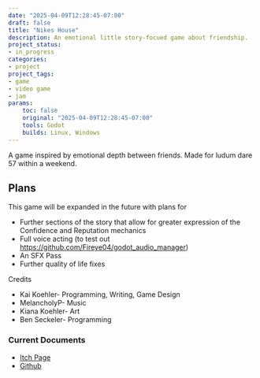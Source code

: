 ```yaml
---
date: "2025-04-09T12:28:45-07:00"
draft: false
title: "Nikes House"
description: An emotional little story-focued game about friendship.
project_status:
- in_progress
categories:
- project
project_tags:
- game
- video game
- jam
params:
    toc: false
    original: "2025-04-09T12:28:45-07:00"
    tools: Godot
    builds: Linux, Windows
---
```


A game inspired by emotional depth between friends. Made for ludum dare 57 within a weekend.

## Plans

This game will be expanded in the future with plans for

- Further sections of the story that allow for greater expression of the Confidence and Reputation mechanics
- Full voice acting (to test out <https://github.com/Fireye04/godot_audio_manager>)
- An SFX Pass
- Further quality of life fixes

Credits

- Kai Koehler- Programming, Writing, Game Design
- MelancholyP- Music
- Kiana Koehler- Art
- Ben Seckeler- Programming

### Current Documents

- [Itch Page](https://fireye.itch.io/nikes-house)
- [Github](https://github.com/Fireye04/ld57)
